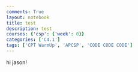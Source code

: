 ```yaml
---
comments: True
layout: notebook
title: test
description: test
courses: {'csp': {'week': 0}}
categories: ['C4.1']
tags: ['CPT WarmUp', 'APCSP', 'CODE CODE CODE']
---
```


hi jason!